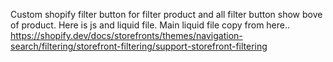 Custom shopify filter button for filter product and all filter button show bove of product. Here is js and liquid file. Main liquid file copy from here.. https://shopify.dev/docs/storefronts/themes/navigation-search/filtering/storefront-filtering/support-storefront-filtering
